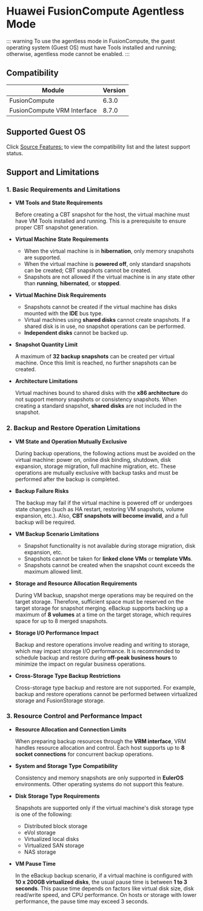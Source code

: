 # Huawei FusionCompute Agentless Mode

::: warning
To use the agentless mode in FusionCompute, the guest operating system (Guest OS) must have Tools installed and running; otherwise, agentless mode cannot be enabled.
:::

## Compatibility

| Module                        | Version |
|-------------------------------|---------|
| FusionCompute                  | 6.3.0   |
| FusionCompute VRM Interface    | 8.7.0   |

## Supported Guest OS

Click [Source Features:](https://oneprocloud.feishu.cn/sheets/S7LisoSWdhm2G4t0rdycwxEunEd?sheet=M57AtF) to view the compatibility list and the latest support status.

## Support and Limitations

### **1. Basic Requirements and Limitations**

- **VM Tools and State Requirements**

  Before creating a CBT snapshot for the host, the virtual machine must have VM Tools installed and running. This is a prerequisite to ensure proper CBT snapshot generation.

- **Virtual Machine State Requirements**

  - When the virtual machine is in **hibernation**, only memory snapshots are supported.
  - When the virtual machine is **powered off**, only standard snapshots can be created; CBT snapshots cannot be created.
  - Snapshots are not allowed if the virtual machine is in any state other than **running**, **hibernated**, or **stopped**.

- **Virtual Machine Disk Requirements**

  - Snapshots cannot be created if the virtual machine has disks mounted with the **IDE** bus type.
  - Virtual machines using **shared disks** cannot create snapshots. If a shared disk is in use, no snapshot operations can be performed.
  - **Independent disks** cannot be backed up.

- **Snapshot Quantity Limit**

  A maximum of **32 backup snapshots** can be created per virtual machine. Once this limit is reached, no further snapshots can be created.

- **Architecture Limitations**

  Virtual machines bound to shared disks with the **x86 architecture** do not support memory snapshots or consistency snapshots. When creating a standard snapshot, **shared disks** are not included in the snapshot.

### **2. Backup and Restore Operation Limitations**

- **VM State and Operation Mutually Exclusive**

  During backup operations, the following actions must be avoided on the virtual machine: power on, online disk binding, shutdown, disk expansion, storage migration, full machine migration, etc. These operations are mutually exclusive with backup tasks and must be performed after the backup is completed.

- **Backup Failure Risks**

  The backup may fail if the virtual machine is powered off or undergoes state changes (such as HA restart, restoring VM snapshots, volume expansion, etc.). Also, **CBT snapshots will become invalid**, and a full backup will be required.

- **VM Backup Scenario Limitations**

  - Snapshot functionality is not available during storage migration, disk expansion, etc.
  - Snapshots cannot be taken for **linked clone VMs** or **template VMs**.
  - Snapshots cannot be created when the snapshot count exceeds the maximum allowed limit.

- **Storage and Resource Allocation Requirements**

  During VM backup, snapshot merge operations may be required on the target storage. Therefore, sufficient space must be reserved on the target storage for snapshot merging. eBackup supports backing up a maximum of **8 volumes** at a time on the target storage, which requires space for up to 8 merged snapshots.

- **Storage I/O Performance Impact**

  Backup and restore operations involve reading and writing to storage, which may impact storage I/O performance. It is recommended to schedule backup and restore during **off-peak business hours** to minimize the impact on regular business operations.

- **Cross-Storage Type Backup Restrictions**

  Cross-storage type backup and restore are not supported. For example, backup and restore operations cannot be performed between virtualized storage and FusionStorage storage.

### **3. Resource Control and Performance Impact**

- **Resource Allocation and Connection Limits**

  When preparing backup resources through the **VRM interface**, VRM handles resource allocation and control. Each host supports up to **8 socket connections** for concurrent backup operations.

- **System and Storage Type Compatibility**

  Consistency and memory snapshots are only supported in **EulerOS** environments. Other operating systems do not support this feature.

- **Disk Storage Type Requirements**

  Snapshots are supported only if the virtual machine's disk storage type is one of the following:
  - Distributed block storage
  - eVol storage
  - Virtualized local disks
  - Virtualized SAN storage
  - NAS storage

- **VM Pause Time**

  In the eBackup backup scenario, if a virtual machine is configured with **10 x 200GB virtualized disks**, the usual pause time is between **1 to 3 seconds**. This pause time depends on factors like virtual disk size, disk read/write speed, and CPU performance. On hosts or storage with lower performance, the pause time may exceed 3 seconds.
